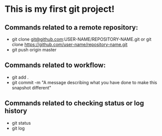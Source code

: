# This is my first git project!

## Commands related to a remote repository:
 * git clone git@github.com:USER-NAME/REPOSITORY-NAME.git or git clone https://github.com/user-name/repository-name.git
 * git push origin master
## Commands related to workflow:
 * git add .
 * git commit -m "A message describing what you have done to make this snapshot different"
## Commands related to checking status or log history
 * git status
 * git log
